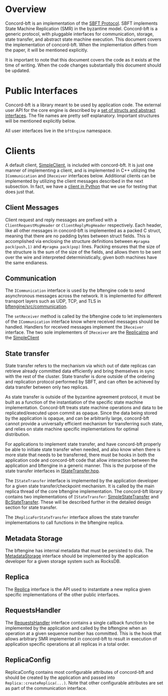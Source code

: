 # Overview

Concord-bft is an implementation of the [SBFT
Protocol](https://arxiv.org/abs/1804.01626). SBFT implements State Machine
Replication (SMR) in the byzantine model. Concord-bft is a generic protocol,
with pluggable interfaces for communication, storage, state transfer, and
abstract state machine execution. This document covers the implementation
of concord-bft. When the implementation differs from the paper, it will be
mentioned explicitly.

It is important to note that this document covers the code as it exists at the
time of writing. When the code changes substantially this document should be
updated.

# Public Interfaces

Concord-bft is a library meant to be used by application code. The external user
API for the core engine is described by a [set of structs and abstract
interfaces](../bftengine/include/bftengine). The file names are pretty self
explanatory. Important structures will be mentioned explicitly below.

All user interfaces live in the `bftEngine` namespace.

# Clients

A default client,
[SimpleClient](../bftengine/include/bftengine/SimpleClient.hpp), is included
with concord-bft. It is just one manner of implementing a client, and is
implemented in C++ utilizing the `ICommunication` and `IReceiver` interfaces
below. Additional clients can be implemented by utilizing the client messages
described in the next subsection. In fact, we have a [client in
Python](../util/pyclient/bft_client.py) that we use for testing that does just
that.

## Client Messages

Client request and reply messages are prefixed with a `ClientRequestMsgHeader` or
`ClientReplyMsgHeader` respectively. Each header, like all other messages in
concord-bft is implemented as a packed C struct, meaning that there are no padding
bytes between struct fields. This is accomplished via enclosing the structure
definitions between `#pragma pack(push,1)` and `#pragma pack(pop)` lines.
Packing ensures that the size of the structure is the sum of the size of the
fields, and allows them to be sent over the wire and interpreted
deterministically, given both machines have the same endianess.

## Communication

The `ICommunication` interface is used by the bftengine code to send
asynchronous messages across the network. It is implemented for different
transport layers such as UDP, TCP, and TLS in
[bftengine/src/communication](../bftengine/src/communication).

The `setReceiver` method is called by the bftengine code to let implementers of
the `ICommunication` interface know where received messages should be handled.
Handlers for received messages implement the `IReceiver` interface. The two sole
implementers of `IReceiver` are the [ReplicaImp](../bftengine/src/bftengine/ReplicaImp.hpp)
and the [SimpleClient](../bftengine/src/bftengine/SimpleClient.cpp)

## State transfer

State transfer refers to the mechanism via which out of date replicas can
retrieve already committed data efficiently and bring themselves in sync with
the rest of the cluster. State transfer is done outside of the ordering and
replication protocol performed by SBFT, and can often be achieved by data transfer
between only two replicas.

As state transfer is outside of the byzantine agreement protocol, it must be
built as a function of the instantiation of the specific state machine
implementation. Concord-bft treats state machine operations and data to be
replicated/executed upon commit as opaque. Since the data being stored by the
application is opaque, and can be arbitrarily large, concord-bft cannot provide
a universally efficient mechanism for transferring such state, and relies on
state machine specific implementations for optimal distribution.

For applications to implement state transfer, and have concord-bft properly be
able to initiate state transfer when needed, and also know when there is more
state that needs to be transferred, there must be hooks in both the application
code and concord-bft code that allow interaction between the application and
bftengine in a generic manner. This is the purpose of the state transfer
interfaces in
[IStateTransfer.hpp](../bftengine/include/bftengine/IStateTransfer.hpp).

The `IStateTransfer` interface is implemented by the application developer for a given
state transfer/checkpoint mechanism. It is called by the main replica thread of
the core bftengine implementation. The concord-bft library contains two
implementations of `IStateTransfer`:
[SimpleStateTransfer](../bftengine/src/simplestatetransfer) and
[BcStateTransfer](../bftengine/src/bcstatetransfer). These will be described
further in the detailed design section for state transfer.

The `IReplicaForStateTransfer` interface allows the state transfer
implementations to call functions in the bftengine replica.

## Metadata Storage

The bftengine has internal metadata that must be persisted to disk. The
[MetadataStorage](../bftengine/include/bftengine/MetadataStorage.hpp) interface
should be implemented by the application developer for a given storage system
such as RocksDB.

## Replica

The [Replica](../bftengine/include/bftengine/Replica.hpp) interface is the API
used to instantiate a new replica given specific implementations of the other
public interfaces.

## RequestsHandler

The [RequestsHandler](../bftengine/include/bftengine/Replica.hpp) interface
contains a single callback function to be implemented by the application and
called by the bftengine when an operation at a given sequence number has
committed. This is the hook that allows arbitrary SMR implemented in concord-bft
to result in execution of application specific operations at all replicas in a
total order.

## ReplicaConfig
ReplicaConfig contains most configurable attributes of concord-bft and should be
created by the application and passed into `Replica::createReplica(...)`.
Note that other configurable attributes are set as part of the communication
interface.
